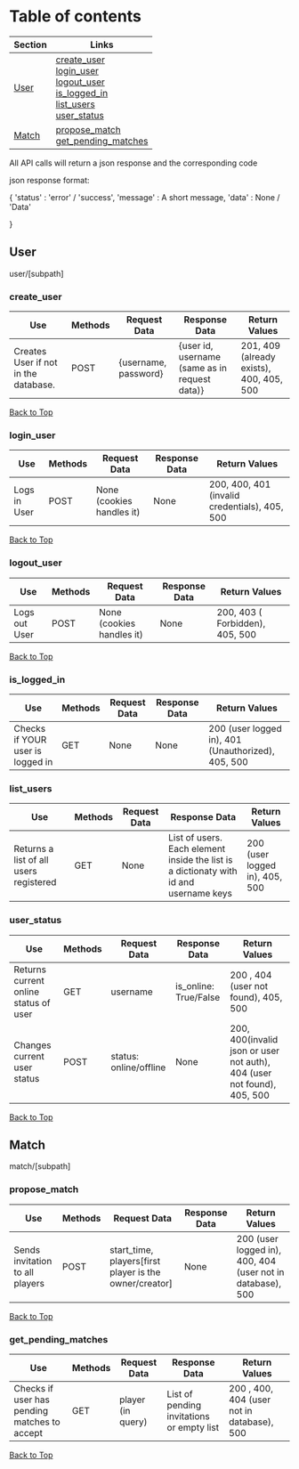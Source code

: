 # Table of contents
| Section | Links |
|---------|-------|
| [User](#user) | [create_user](#create_user) <br> [login_user](#login_user) <br> [logout_user](#logout_user) <br> [is_logged_in](#is_logged_in) <br> [list_users](#list_users) <br> [user_status](#user_status) |
| [Match](#match) | [propose_match](#propose_match) <br> [get_pending_matches](#get_pending_matches) |


All API calls will return a json response and the corresponding code

json response format:

{
    'status' : 'error' / 'success',
    'message' : A short message,
    'data' : None / 'Data'

}
## User

user/[subpath]

### create_user

| Use | Methods | Request Data | Response Data | Return Values|
| --- | --- | --- | ---| ---|
| Creates User if not in the database. | POST | {username, password} | {user id, username (same as in request data)} |  201, 409 (already exists), 400, 405, 500 |

[Back to Top](#table-of-contents)



### login_user

| Use | Methods | Request Data | Response Data | Return Values|
| --- | --- | --- | ---| ---|
| Logs in User| POST | None (cookies handles it) | None |200, 400, 401 (invalid credentials), 405, 500|

[Back to Top](#table-of-contents)


### logout_user

| Use | Methods | Request Data | Response Data | Return Values|
| --- | --- | --- | ---| ---|
| Logs out User| POST | None (cookies handles it) | None |200, 403 ( Forbidden), 405, 500|

[Back to Top](#table-of-contents)


### is_logged_in


| Use | Methods | Request Data | Response Data | Return Values|
| --- | --- | --- | ---| ---|
| Checks if YOUR user is logged in | GET | None | None |  200 (user logged in), 401 (Unauthorized), 405, 500|

### list_users

| Use | Methods | Request Data | Response Data | Return Values|
| --- | --- | --- | ---| ---|
| Returns a list of all users registered | GET | None | List of users. Each element inside the list is a dictionaty with id and username keys |  200 (user logged in), 405, 500|

### user_status

| Use | Methods | Request Data | Response Data | Return Values|
| --- | --- | --- | ---| ---|
| Returns current online status of user | GET | username | is_online: True/False |  200 , 404 (user not found), 405, 500|
| Changes current user status | POST | status: online/offline | None |  200, 400(invalid json or user not auth), 404 (user not found), 405, 500|


[Back to Top](#table-of-contents)


## Match

match/[subpath]

### propose_match

| Use | Methods | Request Data | Response Data | Return Values|
| --- | --- | --- | ---| ---|
| Sends invitation to all players | POST | start_time, players[first player is the owner/creator] | None |  200 (user logged in), 400, 404 (user not in database), 500|

[Back to Top](#table-of-contents)


### get_pending_matches

| Use | Methods | Request Data | Response Data | Return Values|
| --- | --- | --- | ---| ---|
| Checks if user has pending matches to accept | GET | player (in query) | List of pending invitations or empty list |  200 , 400, 404 (user not in database), 500|

[Back to Top](#table-of-contents)
